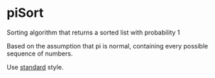 # piSort
Sorting algorithm that returns a sorted list with probability 1

Based on the assumption that pi is normal, containing every possible sequence of numbers.

Use [standard](https://standardjs.com/) style.

